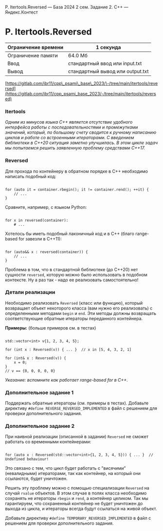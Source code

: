  P. Itertools.Reversed — База 2024 2 сем. Задание 2\. C\+\+ — Яндекс.Контест


P. Itertools.Reversed
=====================




| Ограничение времени | 1 секунда |
| --- | --- |
| Ограничение памяти | 64\.0 Мб |
| Ввод | стандартный ввод или input.txt |
| Вывод | стандартный вывод или output.txt |






[https://gitlab.com/ibr11/cpp\_psami\_base\_2023/\-/tree/main/itertools/reversed](https://gitlab.com/ibr11/cpp_psami_base_2023/-/tree/main/itertools/reversed)


### Itertools


*Одним из минусов языка C\+\+ является отсутствие удобного интерфейса работы с последовательностями и промежутками
 значений, который, по большому счету сводится к ручному написанию циклов и работе со встроенными итераторами. С
 введением библиотеки  в C\+\+20 ситуация заметно улучшилась. В этом
 цикле задач мы попытаемся решить заявленную проблему средствами C\+\+17\.*


### Reversed


Для прохода по контейнеру в обратном порядке в C\+\+ необходимо написать подобный код:




```

for (auto it = container.rbegin(); it != container.rend(); ++it) {
    // ...
}

```


Сравните, например, с языком Python:




```

for x in reversed(container):
    # ...

```


Хотелось бы иметь подобный лаконичный код и в C\+\+ (благо range\-based for завезли в C\+\+11\):




```

for (auto&& x : reversed(container)) {
    // ...
}

```


Проблема в том, что в стандартной библиотеке (до C\+\+20\) нет сущности `reversed`, которую можно было использовать в
 подобном контексте. Ну а раз так \- надо ее реализовать самостоятельно!


### Детали реализации


Необходимо реализовать `Reversed` (класс или функцию), который возвращает объект некоторого класса (вам нужно его
 реализовать) с определенными методами `begin` и `end`. Эти методы должны возвращать соответствующие обратные итераторы
 переданного контейнера.


**Примеры:** (больше примеров см. в тестах)




```

std::vector<int> v{1, 2, 3, 4, 5};

for (int x : Reversed(v)) { ... }  // x in [5, 4, 3, 2, 1]

for (int& x : Reversed(v)) {
    x = 0;
}
// v == {0, 0, 0, 0, 0}

```


*Указание: вспомните как работает range\-based for в C\+\+*.


### Дополнительное задание 1


Поддержать обратные итераторы (см. примеры в тестах). Добавьте директиву `#define REVERSE_REVERSED_IMPLEMENTED` в файл с
 решением для проверки дополнительного задания.


### Дополнительное задание 2


При наивной реализации (описанной в задании) `Reversed` не сможет работать со временными контейнерами:




```

for (auto x : Reversed(std::vector<int>{1, 2, 3, 4, 5})) { ... }  // Undefined behaviour!

```


Это связано с тем, что цикл будет работать с "висячими" (невалидными) итераторами, так как контейнер, на который они
 ссылаются, будет уничтожен.


Решить эту проблему можно с помощью специализации `Reversed` на случай `rvalue` объектов. В этом случае в полях класса
 необходимо сохранять не итераторы `rbegin` и `rend`, а контейнер целиком. Так мы гарантируем, что сохраненный контейнер
 не будет уничтожен до выхода из цикла, и итераторы всегда будут ссылаться на живой объект.


Добавьте директиву `#define TEMPORARY_REVERSED_IMPLEMENTED` в файл с решением для проверки дополнительного задания.




